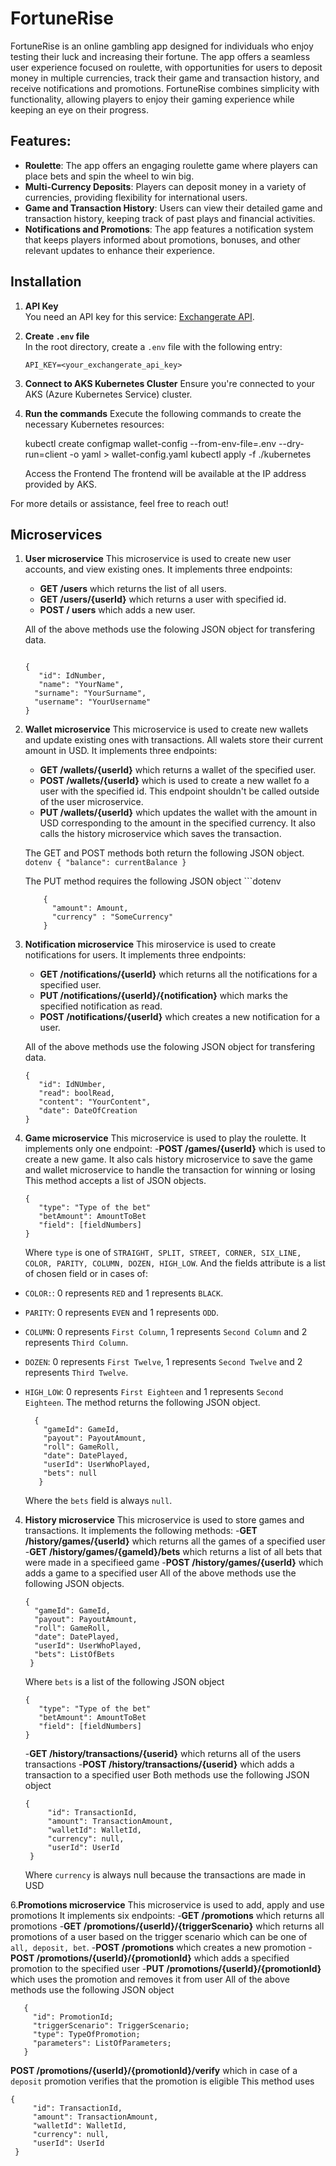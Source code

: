 # FortuneRise

FortuneRise is an online gambling app designed for individuals who enjoy testing their luck and increasing their fortune. The app offers a seamless user experience focused on roulette, with opportunities for users to deposit money in multiple currencies, track their game and transaction history, and receive notifications and promotions. FortuneRise combines simplicity with functionality, allowing players to enjoy their gaming experience while keeping an eye on their progress.

## Features:
- **Roulette**: The app offers an engaging roulette game where players can place bets and spin the wheel to win big.
- **Multi-Currency Deposits**: Players can deposit money in a variety of currencies, providing flexibility for international users.
- **Game and Transaction History**: Users can view their detailed game and transaction history, keeping track of past plays and financial activities.
- **Notifications and Promotions**: The app features a notification system that keeps players informed about promotions, bonuses, and other relevant updates to enhance their experience.

## Installation

1. **API Key**  
   You need an API key for this service: [Exchangerate API](https://www.exchangerate-api.com/).  

2. **Create `.env` file**  
   In the root directory, create a `.env` file with the following entry:
   ```dotenv
   API_KEY=<your_exchangerate_api_key>

3. **Connect to AKS Kubernetes Cluster**
  Ensure you're connected to your AKS (Azure Kubernetes Service) cluster.

4. **Run the commands**
  Execute the following commands to create the necessary Kubernetes resources:

    kubectl create configmap wallet-config --from-env-file=.env --dry-run=client -o yaml > wallet-config.yaml
    kubectl apply -f ./kubernetes

    Access the Frontend
    The frontend will be available at the IP address provided by AKS.

For more details or assistance, feel free to reach out!

## Microservices
1. **User microservice**
   This microservice is used to create new user accounts, and view existing ones.
   It implements three endpoints:
      - **GET /users** which returns the list of all users.
      - **GET /users/{userId}** which returns a user with specified id.
      - **POST / users** which adds a new user.

      All of the above methods use the folowing JSON object for transfering data.
     ```dotenv

     {
        "id": IdNumber,
        "name": "YourName",
       "surname": "YourSurname",
       "username": "YourUsername"
     }

2. **Wallet microservice**
      This microservice is used to create new wallets and update existing ones with transactions. All walets store their current amount in USD.
      It implements three endpoints:
      - **GET /wallets/{userId}** which returns a wallet of the specified user.
      - **POST /wallets/{userId}** which is used to create a new wallet fo a user with the specified id. This                                        endpoint shouldn't be called outside of the user microservice.
      - **PUT /wallets/{userId}** which updates the wallet with the amount in USD corresponding to the amount in the specified currency. It also calls the history microservice which saves the transaction.
   
   The GET and POST methods both return the following JSON object.
         ```dotenv
            {
                 "balance": currentBalance
            }
         ```


   The PUT method requires the following JSON object
            ```dotenv
   
           {
             "amount": Amount,
             "currency" : "SomeCurrency" 
           }

3. **Notification microservice**
     This miroservice is used to create notifications for users.
      It implements three endpoints:
      - **GET /notifications/{userId}** which returns all the notifications for a specified user.
      - **PUT /notifications/{userId}/{notification}** which marks the specified notification as read.
      - **POST /notifications/{userId}** which creates a new notification for a user.

      All of the above methods use the folowing JSON object for transfering data.
     ```dotenv
     {
        "id": IdNUmber,
        "read": boolRead,
        "content": "YourContent",
        "date": DateOfCreation
     }
     ```
4. **Game microservice**
      This microservice is used to play the roulette.
      It implements only one endpoint:
      -**POST /games/{userId}** which is used to create a new game. It also cals history microservice to save the game and wallet microservice to handle the transaction for winning or losing
      This method accepts a list of JSON objects.
      ```dotenv
      {
         "type": "Type of the bet"
         "betAmount": AmountToBet
         "field": [fieldNumbers]
      }
      ```
   Where `type` is one of `STRAIGHT, SPLIT, STREET, CORNER, SIX_LINE, COLOR, PARITY, COLUMN, DOZEN, HIGH_LOW`.
   And the fields attribute is a list of chosen field or in cases of:
- `COLOR:`: 0 represents `RED` and 1 represents `BLACK`.
-  `PARITY`: 0 represents `EVEN` and 1 represents `ODD`.
-  `COLUMN`: 0 represents `First Column`, 1 represents `Second Column` and 2 represents `Third Column`.
-  `DOZEN`: 0 represents `First Twelve`, 1 represents `Second Twelve` and 2 represents `Third Twelve`.
-  `HIGH_LOW`: 0 represents `First Eighteen` and 1 represents `Second Eighteen`.
  The method returns the following JSON object.
    ```dotenv
      {
        "gameId": GameId,
        "payout": PayoutAmount,
        "roll": GameRoll,
        "date": DatePlayed,
        "userId": UserWhoPlayed,
        "bets": null
       }
    ```

   Where the `bets` field is always `null`.
4. **History microservice**
   This microservice is used to store games and transactions.
   It implements the following methods:
   -**GET /history/games/{userId}** which returns all the games of a specified user
   -**GET /history/games/{gameId}/bets** which returns a list of all bets that were made in a specifieed game
   -**POST /history/games/{userId}** which adds a game to a specified user
      All of the above methods use the following JSON objects.
      ```dotenv
      {
        "gameId": GameId,
        "payout": PayoutAmount,
        "roll": GameRoll,
        "date": DatePlayed,
        "userId": UserWhoPlayed,
        "bets": ListOfBets
       }
    ```
      Where `bets` is a list of the following JSON object
      ```dotenv
      {
         "type": "Type of the bet"
         "betAmount": AmountToBet
         "field": [fieldNumbers]
      }
      ```
   -**GET /history/transactions/{userid}** which returns all of the users transactions
   -**POST /history/transactions/{userid}** which adds a transaction to a specified user
   Both methods use the following JSON object
   ```dotenv
   {
        "id": TransactionId,
        "amount": TransactionAmount,
        "walletId": WalletId,
        "currency": null,
        "userId": UserId
    }
   ```
   Where `currency` is always null because the transactions are made in USD

6.**Promotions microservice**
   This microservice is used to add, apply and use promotions
   It implements six endpoints:
   -**GET /promotions** which returns all promotions
   -**GET /promotions/{userId}/{triggerScenario}** which returns all promotions of a user based on the trigger scenario which can be one of `all, deposit, bet`.
   -**POST /promotions** which creates a new promotion
   -**POST /promotions/{userId}/{promotionId}** which adds a specified promotion to the specified user
   -**PUT /promotions/{userId}/{promotionId}** which uses the promotion and removes it from user
   All of the above methods use the following JSON object
   ```dotenv
      {
        "id": PromotionId;
        "triggerScenario": TriggerScenario;
        "type": TypeOfPromotion;
        "parameters": ListOfParameters;
      }

   ```
   
   **POST /promotions/{userId}/{promotionId}/verify** which in case of a `deposit` promotion verifies that the promotion is eligible
   This method uses
   ```dotenv
   {
        "id": TransactionId,
        "amount": TransactionAmount,
        "walletId": WalletId,
        "currency": null,
        "userId": UserId
    }
   ```
   
   
  
   
 

